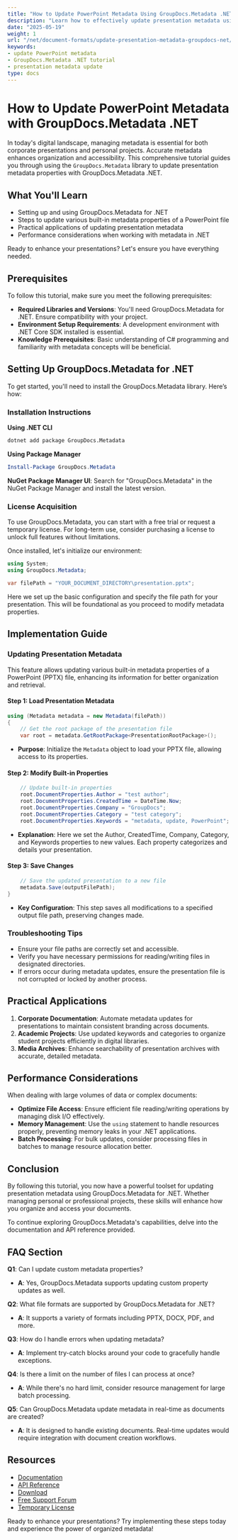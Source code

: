 ```yaml
---
title: "How to Update PowerPoint Metadata Using GroupDocs.Metadata .NET | Tutorial"
description: "Learn how to effectively update presentation metadata using GroupDocs.Metadata for .NET. This tutorial covers setup, implementation, and practical applications."
date: "2025-05-19"
weight: 1
url: "/net/document-formats/update-presentation-metadata-groupdocs-net/"
keywords:
- update PowerPoint metadata
- GroupDocs.Metadata .NET tutorial
- presentation metadata update
type: docs
---
```

# How to Update PowerPoint Metadata with GroupDocs.Metadata .NET

In today's digital landscape, managing metadata is essential for both corporate presentations and personal projects. Accurate metadata enhances organization and accessibility. This comprehensive tutorial guides you through using the `GroupDocs.Metadata` library to update presentation metadata properties with GroupDocs.Metadata .NET.

## What You'll Learn
- Setting up and using GroupDocs.Metadata for .NET
- Steps to update various built-in metadata properties of a PowerPoint file
- Practical applications of updating presentation metadata
- Performance considerations when working with metadata in .NET

Ready to enhance your presentations? Let's ensure you have everything needed.

## Prerequisites
To follow this tutorial, make sure you meet the following prerequisites:
- **Required Libraries and Versions**: You'll need GroupDocs.Metadata for .NET. Ensure compatibility with your project.
- **Environment Setup Requirements**: A development environment with .NET Core SDK installed is essential.
- **Knowledge Prerequisites**: Basic understanding of C# programming and familiarity with metadata concepts will be beneficial.

## Setting Up GroupDocs.Metadata for .NET
To get started, you'll need to install the GroupDocs.Metadata library. Here’s how:

### Installation Instructions
**Using .NET CLI**
```bash
dotnet add package GroupDocs.Metadata
```

**Using Package Manager**
```powershell
Install-Package GroupDocs.Metadata
```

**NuGet Package Manager UI**: 
Search for "GroupDocs.Metadata" in the NuGet Package Manager and install the latest version.

### License Acquisition
To use GroupDocs.Metadata, you can start with a free trial or request a temporary license. For long-term use, consider purchasing a license to unlock full features without limitations.

Once installed, let's initialize our environment:

```csharp
using System;
using GroupDocs.Metadata;

var filePath = "YOUR_DOCUMENT_DIRECTORY\presentation.pptx";
```
Here we set up the basic configuration and specify the file path for your presentation. This will be foundational as you proceed to modify metadata properties.

## Implementation Guide
### Updating Presentation Metadata
This feature allows updating various built-in metadata properties of a PowerPoint (PPTX) file, enhancing its information for better organization and retrieval.

#### Step 1: Load Presentation Metadata
```csharp
using (Metadata metadata = new Metadata(filePath))
{
    // Get the root package of the presentation file
    var root = metadata.GetRootPackage<PresentationRootPackage>();
```
- **Purpose**: Initialize the `Metadata` object to load your PPTX file, allowing access to its properties.
  
#### Step 2: Modify Built-in Properties
```csharp
    // Update built-in properties
    root.DocumentProperties.Author = "test author";
    root.DocumentProperties.CreatedTime = DateTime.Now;
    root.DocumentProperties.Company = "GroupDocs";
    root.DocumentProperties.Category = "test category";
    root.DocumentProperties.Keywords = "metadata, update, PowerPoint";
```
- **Explanation**: Here we set the Author, CreatedTime, Company, Category, and Keywords properties to new values. Each property categorizes and details your presentation.

#### Step 3: Save Changes
```csharp
    // Save the updated presentation to a new file
    metadata.Save(outputFilePath);
}
```
- **Key Configuration**: This step saves all modifications to a specified output file path, preserving changes made.

### Troubleshooting Tips
- Ensure your file paths are correctly set and accessible.
- Verify you have necessary permissions for reading/writing files in designated directories.
- If errors occur during metadata updates, ensure the presentation file is not corrupted or locked by another process.

## Practical Applications
1. **Corporate Documentation**: Automate metadata updates for presentations to maintain consistent branding across documents.
2. **Academic Projects**: Use updated keywords and categories to organize student projects efficiently in digital libraries.
3. **Media Archives**: Enhance searchability of presentation archives with accurate, detailed metadata.

## Performance Considerations
When dealing with large volumes of data or complex documents:
- **Optimize File Access**: Ensure efficient file reading/writing operations by managing disk I/O effectively.
- **Memory Management**: Use the `using` statement to handle resources properly, preventing memory leaks in your .NET applications.
- **Batch Processing**: For bulk updates, consider processing files in batches to manage resource allocation better.

## Conclusion
By following this tutorial, you now have a powerful toolset for updating presentation metadata using GroupDocs.Metadata for .NET. Whether managing personal or professional projects, these skills will enhance how you organize and access your documents. 

To continue exploring GroupDocs.Metadata's capabilities, delve into the documentation and API reference provided.

## FAQ Section
**Q1**: Can I update custom metadata properties?
- **A**: Yes, GroupDocs.Metadata supports updating custom property updates as well.

**Q2**: What file formats are supported by GroupDocs.Metadata for .NET?
- **A**: It supports a variety of formats including PPTX, DOCX, PDF, and more.

**Q3**: How do I handle errors when updating metadata?
- **A**: Implement try-catch blocks around your code to gracefully handle exceptions.

**Q4**: Is there a limit on the number of files I can process at once?
- **A**: While there's no hard limit, consider resource management for large batch processing.

**Q5**: Can GroupDocs.Metadata update metadata in real-time as documents are created?
- **A**: It is designed to handle existing documents. Real-time updates would require integration with document creation workflows.

## Resources
- [Documentation](https://docs.groupdocs.com/metadata/net/)
- [API Reference](https://reference.groupdocs.com/metadata/net/)
- [Download](https://releases.groupdocs.com/metadata/net/)
- [Free Support Forum](https://forum.groupdocs.com/c/metadata/)
- [Temporary License](https://purchase.groupdocs.com/temporary-license/)

Ready to enhance your presentations? Try implementing these steps today and experience the power of organized metadata!
